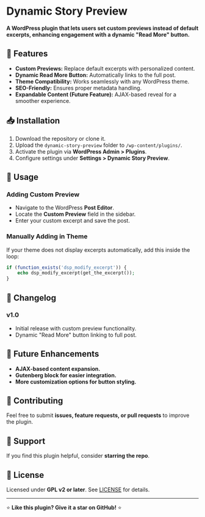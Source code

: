 # Dynamic Story Preview

**A WordPress plugin that lets users set custom previews instead of default excerpts, enhancing engagement with a dynamic "Read More" button.**

## 🚀 Features
- **Custom Previews:** Replace default excerpts with personalized content.
- **Dynamic Read More Button:** Automatically links to the full post.
- **Theme Compatibility:** Works seamlessly with any WordPress theme.
- **SEO-Friendly:** Ensures proper metadata handling.
- **Expandable Content (Future Feature):** AJAX-based reveal for a smoother experience.

## 📥 Installation
1. Download the repository or clone it.
2. Upload the `dynamic-story-preview` folder to `/wp-content/plugins/`.
3. Activate the plugin via **WordPress Admin > Plugins**.
4. Configure settings under **Settings > Dynamic Story Preview**.

## 📌 Usage
### Adding Custom Preview
- Navigate to the WordPress **Post Editor**.
- Locate the **Custom Preview** field in the sidebar.
- Enter your custom excerpt and save the post.

### Manually Adding in Theme
If your theme does not display excerpts automatically, add this inside the loop:
```php
if (function_exists('dsp_modify_excerpt')) {
    echo dsp_modify_excerpt(get_the_excerpt());
}
```

## 📖 Changelog
### v1.0
- Initial release with custom preview functionality.
- Dynamic "Read More" button linking to full post.

## 🎯 Future Enhancements
- **AJAX-based content expansion.**
- **Gutenberg block for easier integration.**
- **More customization options for button styling.**

## 🤝 Contributing
Feel free to submit **issues, feature requests, or pull requests** to improve the plugin.

## 💖 Support
If you find this plugin helpful, consider **starring the repo**.

## 📜 License
Licensed under **GPL v2 or later**. See [LICENSE](LICENSE) for details.

---
⭐ **Like this plugin? Give it a star on GitHub!** ⭐

